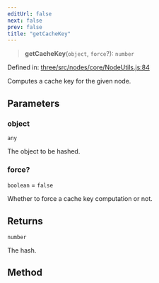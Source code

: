 ```yaml
---
editUrl: false
next: false
prev: false
title: "getCacheKey"
---
```


> **getCacheKey**(`object`, `force`?): `number`

Defined in: [three/src/nodes/core/NodeUtils.js:84](https://github.com/DefinitelyMaybe/three-i18n/blob/fa57b79433d1c349ffb23a78727299c8d4190136/three/src/nodes/core/NodeUtils.js#L84)

Computes a cache key for the given node.

## Parameters

### object

`any`

The object to be hashed.

### force?

`boolean` = `false`

Whether to force a cache key computation or not.

## Returns

`number`

The hash.

## Method
